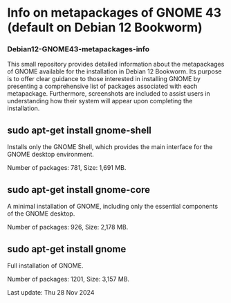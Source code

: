 # Info on metapackages of GNOME 43 (default on Debian 12 Bookworm)
### Debian12-GNOME43-metapackages-info

This small repository provides detailed information about the metapackages of GNOME available for the installation in Debian 12 Bookworm. Its purpose is to offer clear guidance to those interested in installing GNOME by presenting a comprehensive list of packages associated with each metapackage. Furthermore, screenshots are included to assist users in understanding how their system will appear upon completing the installation.

## sudo apt-get install gnome-shell
Installs only the GNOME Shell, which provides the main interface for the GNOME desktop environment.

Number of packages: 781, Size: 1,691 MB.

## sudo apt-get install gnome-core
A minimal installation of GNOME, including only the essential components of the GNOME desktop.

Number of packages: 926, Size: 2,178 MB.

## sudo apt-get install gnome
Full installation of GNOME.

Number of packages: 1201, Size: 3,157 MB.



Last update: Thu 28 Nov 2024
